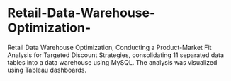 # Retail-Data-Warehouse-Optimization-
Retail Data Warehouse Optimization, Conducting a Product-Market Fit Analysis for Targeted Discount Strategies, consolidating 11 separated data tables into a data warehouse using MySQL. The analysis was visualized using Tableau dashboards. 
